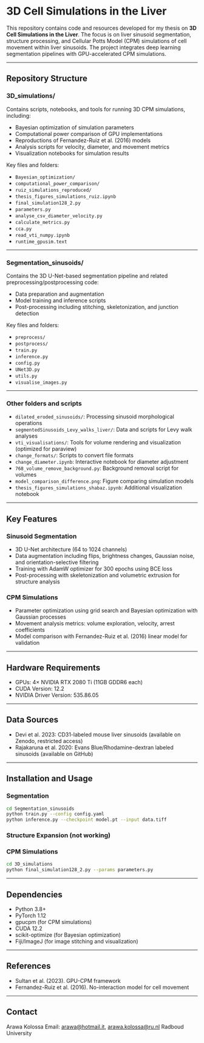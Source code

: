 
# 3D Cell Simulations in the Liver

This repository contains code and resources developed for my thesis on **3D Cell Simulations in the Liver**. The focus is on liver sinusoid segmentation, structure processing, and Cellular Potts Model (CPM) simulations of cell movement within liver sinusoids. The project integrates deep learning segmentation pipelines with GPU-accelerated CPM simulations.

---

## Repository Structure

### 3D_simulations/
Contains scripts, notebooks, and tools for running 3D CPM simulations, including:

- Bayesian optimization of simulation parameters
- Computational power comparison of GPU implementations
- Reproductions of Fernandez-Ruiz et al. (2016) models
- Analysis scripts for velocity, diameter, and movement metrics
- Visualization notebooks for simulation results

Key files and folders:
- `Bayesian_optimization/`
- `computational_power_comparison/`
- `ruiz_simulations_reproduced/`
- `thesis_figures_simulations_ruiz.ipynb`
- `final_simulation128_2.py`
- `parameters.py`
- `analyse_csv_diameter_velocity.py`
- `calculate_metrics.py`
- `cca.py`
- `read_vti_numpy.ipynb`
- `runtime_gpusim.text`

---

### Segmentation_sinusoids/
Contains the 3D U-Net-based segmentation pipeline and related preprocessing/postprocessing code:

- Data preparation and augmentation
- Model training and inference scripts
- Post-processing including stitching, skeletonization, and junction detection

Key files and folders:
- `preprocess/`
- `postprocess/`
- `train.py`
- `inference.py`
- `config.py`
- `UNet3D.py`
- `utils.py`
- `visualise_images.py`

---

### Other folders and scripts

- `dilated_eroded_sinusoids/`: Processing sinusoid morphological operations  
- `segmentedSinusoids_Levy_walks_liver/`: Data and scripts for Levy walk analyses  
- `vti_visualisations/`: Tools for volume rendering and visualization (optimized for paraview)
- `change_formats/`: Scripts to convert file formats  
- `change_diameter.ipynb`: Interactive notebook for diameter adjustment  
- `768_volume_remove_background.py`: Background removal script for volumes  
- `model_comparison_difference.png`: Figure comparing simulation models  
- `thesis_figures_simulations_shabaz.ipynb`: Additional visualization notebook  

---

## Key Features

### Sinusoid Segmentation
- 3D U-Net architecture (64 to 1024 channels)
- Data augmentation including flips, brightness changes, Gaussian noise, and orientation-selective filtering
- Training with AdamW optimizer for 300 epochs using BCE loss
- Post-processing with skeletonization and volumetric extrusion for structure analysis

### CPM Simulations
- Parameter optimization using grid search and Bayesian optimization with Gaussian processes
- Movement analysis metrics: volume exploration, velocity, arrest coefficients
- Model comparison with Fernandez-Ruiz et al. (2016) linear model for validation

---

## Hardware Requirements

- GPUs: 4× NVIDIA RTX 2080 Ti (11GB GDDR6 each)
- CUDA Version: 12.2
- NVIDIA Driver Version: 535.86.05

---

## Data Sources

- Devi et al. 2023: CD31-labeled mouse liver sinusoids (available on Zenodo, restricted access)
- Rajakaruna et al. 2020: Evans Blue/Rhodamine-dextran labeled sinusoids (available on GitHub)

---

## Installation and Usage

### Segmentation

```bash
cd Segmentation_sinusoids
python train.py --config config.yaml
python inference.py --checkpoint model.pt --input data.tiff
````

### Structure Expansion (not working)


### CPM Simulations

```bash
cd 3D_simulations
python final_simulation128_2.py --params parameters.py
```

---

## Dependencies

* Python 3.8+
* PyTorch 1.12
* gpucpm (for CPM simulations)
* CUDA 12.2
* scikit-optimize (for Bayesian optimization)
* Fiji/ImageJ (for image stitching and visualization)

---

## References

* Sultan et al. (2023). GPU-CPM framework
* Fernandez-Ruiz et al. (2016). No-interaction model for cell movement

---

## Contact

Arawa Kolossa
Email: [arawa@hotmail.it](mailto:arawa@hotmail.it), [arawa.kolossa@ru.nl](mailto:arawa.kolossa@ru.nl)
Radboud University

```

